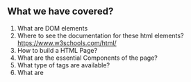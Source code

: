 ## What we have covered? 

1. What are DOM elements
2. Where to see the documentation for these html elements? https://www.w3schools.com/html/
3. How to build a HTML Page? 
4. What are the essential Components of the page? 
5. What type of tags are available? 
6. What are 